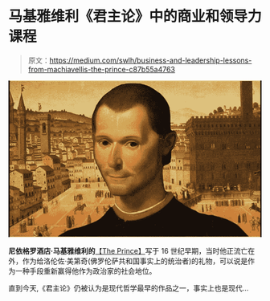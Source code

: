 # 马基雅维利《君主论》中的商业和领导力课程

> 原文：<https://medium.com/swlh/business-and-leadership-lessons-from-machiavellis-the-prince-c87b55a4763>

![](img/312b93f93d86ee6e8d89d63364e7dedf.png)

**尼依格罗酒店·马基雅维利的**[【The Prince】](https://amzn.to/3eh7OLn)写于 16 世纪早期，当时他正流亡在外，作为给洛伦佐·美第奇(佛罗伦萨共和国事实上的统治者)的礼物，可以说是作为一种手段重新赢得他作为政治家的社会地位。

直到今天,《君主论》仍被认为是现代哲学最早的作品之一，事实上也是现代…